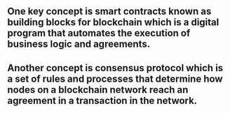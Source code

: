 ## One key concept is smart contracts known as building blocks for blockchain which is a digital program that automates the execution of business logic and agreements. 
## Another concept is consensus protocol which is a set of rules and processes that determine how nodes on a blockchain network reach an agreement in a transaction in the network.

